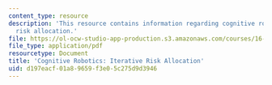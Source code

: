 ```yaml
---
content_type: resource
description: 'This resource contains information regarding cognitive robotics: Iterative
  risk allocation.'
file: https://ol-ocw-studio-app-production.s3.amazonaws.com/courses/16-412j-cognitive-robotics-spring-2016/d197eacf01a89659f3e05c275d9d3946_MIT16_412JS16_RR2.pdf
file_type: application/pdf
resourcetype: Document
title: 'Cognitive Robotics: Iterative Risk Allocation'
uid: d197eacf-01a8-9659-f3e0-5c275d9d3946
---
```

